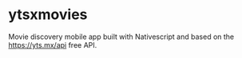 # ytsxmovies
Movie discovery mobile app built with Nativescript and based on the https://yts.mx/api free API.
